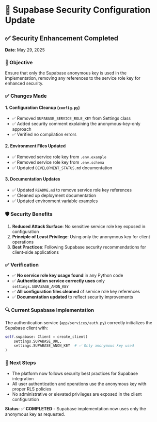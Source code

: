 # 🔐 Supabase Security Configuration Update

## ✅ Security Enhancement Completed
**Date**: May 29, 2025

### 🎯 Objective
Ensure that only the Supabase anonymous key is used in the implementation, removing any references to the service role key for enhanced security.

### ✅ Changes Made

#### 1. **Configuration Cleanup** (`config.py`)
- ✅ Removed `SUPABASE_SERVICE_ROLE_KEY` from Settings class
- ✅ Added security comment explaining the anonymous-key-only approach
- ✅ Verified no compilation errors

#### 2. **Environment Files Updated**
- ✅ Removed service role key from `.env.example`
- ✅ Removed service role key from `.env.schema`
- ✅ Updated `DEVELOPMENT_STATUS.md` documentation

#### 3. **Documentation Updates**
- ✅ Updated `README.md` to remove service role key references
- ✅ Cleaned up deployment documentation
- ✅ Updated environment variable examples

### 🛡️ Security Benefits

1. **Reduced Attack Surface**: No sensitive service role key exposed in configuration
2. **Principle of Least Privilege**: Using only the anonymous key for client operations
3. **Best Practices**: Following Supabase security recommendations for client-side applications

### ✅ Verification

- ✅ **No service role key usage found** in any Python code
- ✅ **Authentication service correctly uses** only `settings.SUPABASE_ANON_KEY`
- ✅ **All configuration files cleaned** of service role key references
- ✅ **Documentation updated** to reflect security improvements

### 🔍 Current Supabase Implementation

The authentication service (`app/services/auth.py`) correctly initializes the Supabase client with:

```python
self.supabase: Client = create_client(
    settings.SUPABASE_URL,
    settings.SUPABASE_ANON_KEY  # ✅ Only anonymous key used
)
```

### 🚀 Next Steps

- The platform now follows security best practices for Supabase integration
- All user authentication and operations use the anonymous key with proper RLS policies
- No administrative or elevated privileges are exposed in the client configuration

**Status**: ✅ **COMPLETED** - Supabase implementation now uses only the anonymous key as requested.
